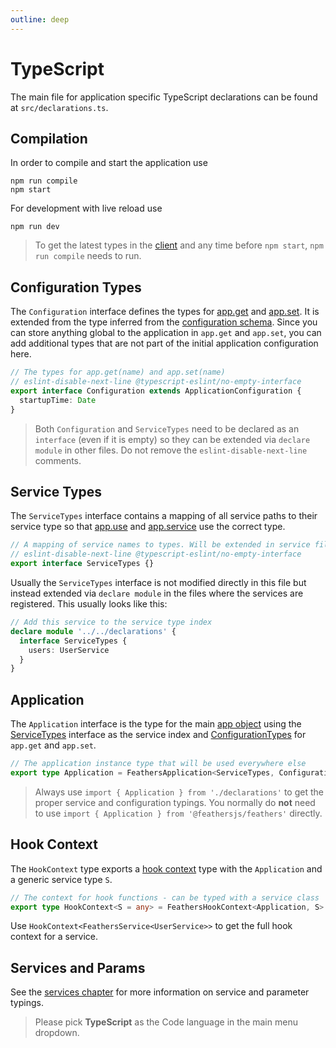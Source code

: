 ```yaml
---
outline: deep
---
```


# TypeScript

<LanguageBlock global-id="ts">

The main file for application specific TypeScript declarations can be found at `src/declarations.ts`.

## Compilation

In order to compile and start the application use

```
npm run compile
npm start
```

For development with live reload use

```
npm run dev
```

<BlockQuote type="warning" label="Important">

To get the latest types in the [client](./client.md) and any time before `npm start`, `npm run compile` needs to run.

</BlockQuote>

## Configuration Types

The `Configuration` interface defines the types for [app.get](../../api/application.md#getname) and [app.set](../../api/application.md#setname-value). It is extended from the type inferred from the [configuration schema](./configuration.md#configuration-schemas). Since you can store anything global to the application in `app.get` and `app.set`, you can add additional types that are not part of the initial application configuration here.

```ts
// The types for app.get(name) and app.set(name)
// eslint-disable-next-line @typescript-eslint/no-empty-interface
export interface Configuration extends ApplicationConfiguration {
  startupTime: Date
}
```

<BlockQuote type="warning" label="Important">

Both `Configuration` and `ServiceTypes` need to be declared as an `interface` (even if it is empty) so they can be extended via `declare module` in other files. Do not remove the `eslint-disable-next-line` comments.

</BlockQuote>

## Service Types

The `ServiceTypes` interface contains a mapping of all service paths to their service type so that [app.use](../../api/application.md#usepath-service--options) and [app.service](../../api/application.md#servicepath) use the correct type.

```ts
// A mapping of service names to types. Will be extended in service files.
// eslint-disable-next-line @typescript-eslint/no-empty-interface
export interface ServiceTypes {}
```

Usually the `ServiceTypes` interface is not modified directly in this file but instead extended via `declare module` in the files where the services are registered. This usually looks like this:

```ts
// Add this service to the service type index
declare module '../../declarations' {
  interface ServiceTypes {
    users: UserService
  }
}
```

## Application

The `Application` interface is the type for the main [app object](./application.md) using the [ServiceTypes](#service-types) interface as the service index and [ConfigurationTypes](#configuration-types) for `app.get` and `app.set`.

```ts
// The application instance type that will be used everywhere else
export type Application = FeathersApplication<ServiceTypes, Configuration>
```

<BlockQuote type="warning" label="Important">

Always use `import { Application } from './declarations'` to get the proper service and configuration typings. You normally do **not** need to use `import { Application } from '@feathersjs/feathers'` directly.

</BlockQuote>

## Hook Context

The `HookContext` type exports a [hook context](../../api/hooks.md) type with the `Application` and a generic service type `S`.

```ts
// The context for hook functions - can be typed with a service class
export type HookContext<S = any> = FeathersHookContext<Application, S>
```

Use `HookContext<FeathersService<UserService>>` to get the full hook context for a service.

## Services and Params

See the [services chapter](./services.md) for more information on service and parameter typings.

</LanguageBlock>

<LanguageBlock global-id="js">

<BlockQuote type="danger">

Please pick **TypeScript** as the Code language in the main menu dropdown.

</BlockQuote>

</LanguageBlock>

